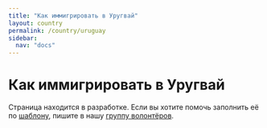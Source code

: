 ```yaml
---
title: "Как иммигрировать в Уругвай"
layout: country
permalink: /country/uruguay
sidebar:
  nav: "docs"
---
```


# Как иммигрировать в Уругвай

Страница находится в разработке. Если вы хотите помочь заполнить её по [шаблону](/template), пишите в нашу [группу волонтёров](https://t.me/+FHi3FnJaoWJkMDAx).
